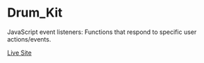 # Drum_Kit
JavaScript event listeners: Functions that respond to specific user actions/events.

[Live Site](https://rahulkulkarni375.github.io/Drum_Kit/)


